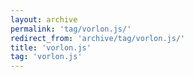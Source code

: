 ```yaml
---
layout: archive
permalink: 'tag/vorlon.js/'
redirect_from: 'archive/tag/vorlon.js/'
title: 'vorlon.js'
tag: 'vorlon.js'
---
```

